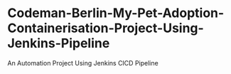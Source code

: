 # Codeman-Berlin-My-Pet-Adoption-Containerisation-Project-Using-Jenkins-Pipeline
An Automation Project Using Jenkins CICD Pipeline
